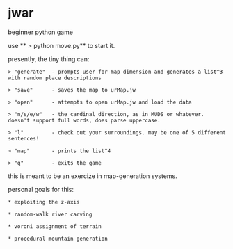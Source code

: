# jwar
beginner python game 


use ** > python move.py** to start it. 

presently, the tiny thing can:

    > "generate"  - prompts user for map dimension and generates a list^3 with random place descriptions
    
    > "save"      - saves the map to urMap.jw
    
    > "open"      - attempts to open urMap.jw and load the data
    
    > "n/s/e/w"   - the cardinal direction, as in MUDS or whatever. doesn't support full words, does parse uppercase.
    
    > "l"         - check out your surroundings. may be one of 5 different sentences!
    
    > "map"       - prints the list^4
    
    > "q"         - exits the game


this is meant to be an exercize in map-generation systems. 

personal goals for this:

    * exploiting the z-axis

    * random-walk river carving
    
    * voroni assignment of terrain
    
    * procedural mountain generation
